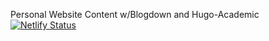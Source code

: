 Personal Website Content w/Blogdown and Hugo-Academic
[![Netlify Status](https://api.netlify.com/api/v1/badges/4e2ff117-10cd-4ae2-870f-f457950c5aff/deploy-status)](https://app.netlify.com/sites/mattbenigni/deploys)
